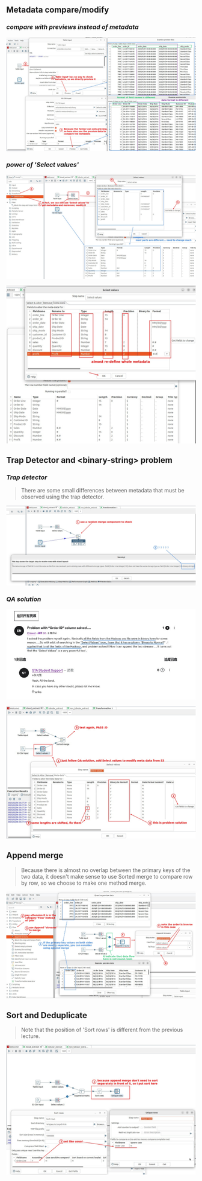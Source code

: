 ## **Metadata compare/modify**

### _compare with previews instead of metadata_

![Alt compare previews](pic/01.jpg)

### _power of 'Select values'_

![Alt select values for sql](pic/02.jpg)

![Alt modify metadata](pic/03.jpg)

## **Trap Detector and \<binary-string\> problem**

### _Trap detector_

> There are some small differences between metadata that must be observed using the trap detector.

![Alt trap detector](pic/04.jpg)

### _QA solution_

![Alt QA solution](pic/05.jpg)

![Alt select values for s3](pic/06.jpg)

## **Append merge**

> Because there is almost no overlap between the primary keys of the two data, it doesn't make sense to use Sorted merge to compare row by row, so we choose to make one method merge.

![Alt append merge](pic/07.jpg)

## **Sort and Deduplicate**

> Note that the position of 'Sort rows' is different from the previous lecture.

![Alt sort unique](pic/08.jpg)

